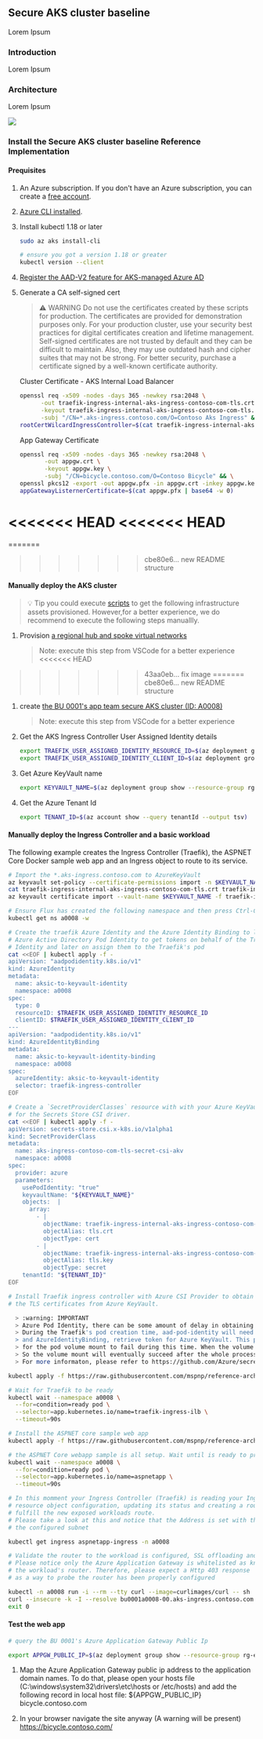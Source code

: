 ## Secure AKS cluster baseline

Lorem Ipsum

### Introduction

Lorem Ipsum

### Architecture

Lorem Ipsum

![](https://docs.microsoft.com/azure/architecture/reference-architectures/containers/aks/secure-baseline/images/baseline-network-topology.png)

### Install the Secure AKS cluster baseline Reference Implementation

#### Prequisites

1. An Azure subscription. If you don't have an Azure subscription, you can create a [free account](https://azure.microsoft.com/free).
1. [Azure CLI installed](https://docs.microsoft.com/en-us/cli/azure/install-azure-cli?view=azure-cli-latest).
1. Install kubectl 1.18 or later
   ```bash
   sudo az aks install-cli

   # ensure you got a version 1.18 or greater
   kubectl version --client
   ```
1. [Register the AAD-V2 feature for AKS-managed Azure AD](https://docs.microsoft.com/en-us/azure/aks/managed-aad#before-you-begin)
1. Generate a CA self-signed cert

   > :warning: WARNING
   > Do not use the certificates created by these scripts for production. The certificates are provided for demonstration purposes only. For your production cluster, use your security best practices for digital certificates creation and lifetime management.
   > Self-signed certificates are not trusted by default and they can be difficult to maintain. Also, they may use outdated hash and cipher suites that may not be strong. For better security, purchase a certificate signed by a well-known certificate authority.

   Cluster Certificate - AKS Internal Load Balancer

   ```bash
   openssl req -x509 -nodes -days 365 -newkey rsa:2048 \
         -out traefik-ingress-internal-aks-ingress-contoso-com-tls.crt \
         -keyout traefik-ingress-internal-aks-ingress-contoso-com-tls.key \
         -subj "/CN=*.aks-ingress.contoso.com/O=Contoso Aks Ingress" && \
   rootCertWilcardIngressController=$(cat traefik-ingress-internal-aks-ingress-contoso-com-tls.crt | base64 -w 0)
   ```

   App Gateway Certificate

   ```bash
   openssl req -x509 -nodes -days 365 -newkey rsa:2048 \
          -out appgw.crt \
          -keyout appgw.key \
          -subj "/CN=bicycle.contoso.com/O=Contoso Bicycle" && \
   openssl pkcs12 -export -out appgw.pfx -in appgw.crt -inkey appgw.key -passout pass: && \
   appGatewayListernerCertificate=$(cat appgw.pfx | base64 -w 0)
   ```
<<<<<<< HEAD
<<<<<<< HEAD
=======
=======
>>>>>>> cbe80e6... new README structure

#### Manually deploy the AKS cluster

   > :bulb: Tip
   > you could execute [scripts](./deploy) to get the following infrastructure assets
   > provisioned. However,for a better experience, we do recommend to
   > execute the following steps manuallly.

1. Provision [a regional hub and spoke virtual networks](./networking/network-deploy.azcli)
   > Note: execute this step from VSCode for a better experience
<<<<<<< HEAD
>>>>>>> 43aa0eb... fix image
=======
>>>>>>> cbe80e6... new README structure
1. create [the BU 0001's app team secure AKS cluster (ID: A0008)](./cluster-deploy.azcli)
   > Note: execute this step from VSCode for a better experience
1. Get the AKS Ingress Controller User Assigned Identity details
   ```bash
   export TRAEFIK_USER_ASSIGNED_IDENTITY_RESOURCE_ID=$(az deployment group show --resource-group rg-bu0001a0008 -n cluster-stamp --query properties.outputs.aksIngressControllerUserManageIdentityResourceId.value -o tsv)
   export TRAEFIK_USER_ASSIGNED_IDENTITY_CLIENT_ID=$(az deployment group show --resource-group rg-bu0001a0008 -n cluster-stamp --query properties.outputs.aksIngressControllerUserManageIdentityClientId.value -o tsv)
   ```
1. Get Azure KeyVault name
   ```bash
   export KEYVAULT_NAME=$(az deployment group show --resource-group rg-bu0001a0008 -n cluster-stamp --query properties.outputs.keyVaultName.value -o tsv)
   ```
1. Get the Azure Tenant Id
   ```bash
   export TENANT_ID=$(az account show --query tenantId --output tsv)
   ```

#### Manually deploy the Ingress Controller and a basic workload

The following example creates the Ingress Controller (Traefik),
the ASPNET Core Docker sample web app and an Ingress object to route to its service.

```bash
# Import the *.aks-ingress.contoso.com to AzureKeyVault
az keyvault set-policy --certificate-permissions import -n $KEYVAULT_NAME --upn $(az account show --query user.name -o tsv) && \
cat traefik-ingress-internal-aks-ingress-contoso-com-tls.crt traefik-ingress-internal-aks-ingress-contoso-com-tls.key > traefik-ingress-internal-aks-ingress-contoso-com-tls.pem && \
az keyvault certificate import --vault-name $KEYVAULT_NAME -f traefik-ingress-internal-aks-ingress-contoso-com-tls.pem -n traefik-ingress-internal-aks-ingress-contoso-com-tls

# Ensure Flux has created the following namespace and then press Ctrl-C
kubectl get ns a0008 -w

# Create the traefik Azure Identity and the Azure Identity Binding to let
# Azure Active Directory Pod Identity to get tokens on behalf of the Traefik's User Assigned
# Identity and later on assign them to the Traefik's pod
cat <<EOF | kubectl apply -f -
apiVersion: "aadpodidentity.k8s.io/v1"
kind: AzureIdentity
metadata:
  name: aksic-to-keyvault-identity
  namespace: a0008
spec:
  type: 0
  resourceID: $TRAEFIK_USER_ASSIGNED_IDENTITY_RESOURCE_ID
  clientID: $TRAEFIK_USER_ASSIGNED_IDENTITY_CLIENT_ID
---
apiVersion: "aadpodidentity.k8s.io/v1"
kind: AzureIdentityBinding
metadata:
  name: aksic-to-keyvault-identity-binding
  namespace: a0008
spec:
  azureIdentity: aksic-to-keyvault-identity
  selector: traefik-ingress-controller
EOF

# Create a `SecretProviderClasses` resource with with your Azure KeyVault parameters
# for the Secrets Store CSI driver.
cat <<EOF | kubectl apply -f -
apiVersion: secrets-store.csi.x-k8s.io/v1alpha1
kind: SecretProviderClass
metadata:
  name: aks-ingress-contoso-com-tls-secret-csi-akv
  namespace: a0008
spec:
  provider: azure
  parameters:
    usePodIdentity: "true"
    keyvaultName: "${KEYVAULT_NAME}"
    objects:  |
      array:
        - |
          objectName: traefik-ingress-internal-aks-ingress-contoso-com-tls
          objectAlias: tls.crt
          objectType: cert
        - |
          objectName: traefik-ingress-internal-aks-ingress-contoso-com-tls
          objectAlias: tls.key
          objectType: secret
    tenantId: "${TENANT_ID}"
EOF

# Install Traefik ingress controller with Azure CSI Provider to obtain
# the TLS certificates from Azure KeyVault.

  > :warning: IMPORTANT
  > Azure Pod Identity, there can be some amount of delay in obtaining the certificates from Azure KeyVault.
  > During the Traefik's pod creation time, aad-pod-identity will need to create the AzureAssignedIdentity for the pod based on the AzureIdentity
  > and AzureIdentityBinding, retrieve token for Azure KeyVault. This process can take time to complete and it's possible
  > for the pod volume mount to fail during this time. When the volume mount fails, kubelet will keep retrying until it succeeds.
  > So the volume mount will eventually succeed after the whole process for retrieving the token is complete.
  > For more informaton, please refer to https://github.com/Azure/secrets-store-csi-driver-provider-azure/blob/master/docs/pod-identity-mode.md

kubectl apply -f https://raw.githubusercontent.com/mspnp/reference-architectures/master/aks/workload/traefik.yaml

# Wait for Traefik to be ready
kubectl wait --namespace a0008 \
  --for=condition=ready pod \
  --selector=app.kubernetes.io/name=traefik-ingress-ilb \
  --timeout=90s

# Install the ASPNET core sample web app
kubectl apply -f https://raw.githubusercontent.com/mspnp/reference-architectures/master/aks/secure-baseline/workload/aspnetapp.yaml

# the ASPNET Core webapp sample is all setup. Wait until is ready to process requests running:
kubectl wait --namespace a0008 \
  --for=condition=ready pod \
  --selector=app.kubernetes.io/name=aspnetapp \
  --timeout=90s

# In this momment your Ingress Controller (Traefik) is reading your Ingress
# resource object configuration, updating its status and creating a router to
# fulfill the new exposed workloads route.
# Please take a look at this and notice that the Address is set with the Internal Load Balancer Ip from
# the configured subnet

kubectl get ingress aspnetapp-ingress -n a0008

# Validate the router to the workload is configured, SSL offloading and allowing only known Ips
# Please notice only the Azure Application Gateway is whitelisted as known client for
# the workload's router. Therefore, please expect a Http 403 response
# as a way to probe the router has been properly configured

kubectl -n a0008 run -i --rm --tty curl --image=curlimages/curl -- sh
curl --insecure -k -I --resolve bu0001a0008-00.aks-ingress.contoso.com:443:10.240.4.4 https://bu0001a0008-00.aks-ingress.contoso.com
exit 0
```

#### Test the web app

```bash
# query the BU 0001's Azure Application Gateway Public Ip

export APPGW_PUBLIC_IP=$(az deployment group show --resource-group rg-enterprise-networking-spokes -n spoke-BU0001A0008 --query properties.outputs.appGwPublicIpAddress.value -o tsv)
```

1. Map the Azure Application Gateway public ip address to the application domain names. To do that, please open your hosts file (C:\windows\system32\drivers\etc\hosts or /etc/hosts) and add the following record in local host file:
   \${APPGW_PUBLIC_IP} bicycle.contoso.com

1. In your browser navigate the site anyway (A warning will be present)
   https://bicycle.contoso.com/
